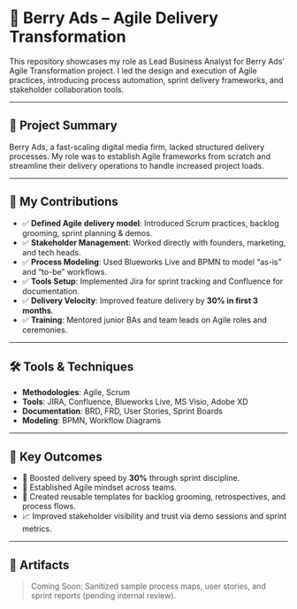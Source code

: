 # 🍓 Berry Ads – Agile Delivery Transformation

This repository showcases my role as Lead Business Analyst for Berry Ads’ Agile Transformation project. I led the design and execution of Agile practices, introducing process automation, sprint delivery frameworks, and stakeholder collaboration tools.

---

## 🧩 Project Summary

Berry Ads, a fast-scaling digital media firm, lacked structured delivery processes. My role was to establish Agile frameworks from scratch and streamline their delivery operations to handle increased project loads.

---

## 🔑 My Contributions

- ✅ **Defined Agile delivery model**: Introduced Scrum practices, backlog grooming, sprint planning & demos.
- ✅ **Stakeholder Management**: Worked directly with founders, marketing, and tech heads.
- ✅ **Process Modeling**: Used Blueworks Live and BPMN to model “as-is” and “to-be” workflows.
- ✅ **Tools Setup**: Implemented Jira for sprint tracking and Confluence for documentation.
- ✅ **Delivery Velocity**: Improved feature delivery by **30% in first 3 months**.
- ✅ **Training**: Mentored junior BAs and team leads on Agile roles and ceremonies.

---

## 🛠️ Tools & Techniques

- **Methodologies**: Agile, Scrum
- **Tools**: JIRA, Confluence, Blueworks Live, MS Visio, Adobe XD
- **Documentation**: BRD, FRD, User Stories, Sprint Boards
- **Modeling**: BPMN, Workflow Diagrams

---

## 📌 Key Outcomes

- 🚀 Boosted delivery speed by **30%** through sprint discipline.
- 🧠 Established Agile mindset across teams.
- 🔄 Created reusable templates for backlog grooming, retrospectives, and process flows.
- 📈 Improved stakeholder visibility and trust via demo sessions and sprint metrics.

---

## 📄 Artifacts

> Coming Soon: Sanitized sample process maps, user stories, and sprint reports (pending internal review).
